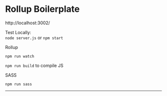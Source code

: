 Rollup Boilerplate
====================  
http://localhost:3002/

Test Locally:  
`node server.js` or `npm start`

Rollup

`npm run watch`

`npm run build` to compile JS



SASS

`npm run sass`


-------------

